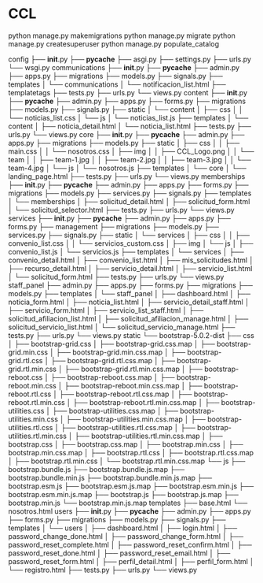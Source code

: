 # CCL

python manage.py makemigrations
python manage.py migrate
python manage.py createsuperuser
python manage.py populate_catalog

config
├── __init__.py
├── __pycache__
├── asgi.py
├── settings.py
├── urls.py
└── wsgi.py
communications
├── __init__.py
├── __pycache__
├── admin.py
├── apps.py
├── migrations
├── models.py
├── signals.py
├── templates
│   └── communications
│       └── notificacion_list.html
├── templatetags
├── tests.py
├── urls.py
└── views.py
content
├── __init__.py
├── __pycache__
├── admin.py
├── apps.py
├── forms.py
├── migrations
├── models.py
├── signals.py
├── static
│   └── content
│       ├── css
│       │   └── noticias_list.css
│       └── js
│           └── noticias_list.js
├── templates
│   └── content
│       ├── noticia_detail.html
│       └── noticia_list.html
├── tests.py
├── urls.py
└── views.py
core
├── __init__.py
├── __pycache__
├── admin.py
├── apps.py
├── migrations
├── models.py
├── static
│   ├── css
│   │   ├── main.css
│   │   └── nosotros.css
│   ├── img
│   │   ├── CCL_Logo.png
│   │   └── team
│   │       ├── team-1.jpg
│   │       ├── team-2.jpg
│   │       ├── team-3.jpg
│   │       └── team-4.jpg
│   └── js
│       └── nosotros.js
├── templates
│   └── core
│       └── landing_page.html
├── tests.py
├── urls.py
└── views.py
memberships
├── __init__.py
├── __pycache__
├── admin.py
├── apps.py
├── forms.py
├── migrations
├── models.py
├── services.py
├── signals.py
├── templates
│   └── memberships
│       ├── solicitud_detail.html
│       ├── solicitud_form.html
│       └── solicitud_selector.html
├── tests.py
├── urls.py
└── views.py
services
├── __init__.py
├── __pycache__
├── admin.py
├── apps.py
├── forms.py
├── management
├── migrations
├── models.py
├── services.py
├── signals.py
├── static
│   └── services
│       ├── css
│       │   ├── convenio_list.css
│       │   └── servicios_custom.css
│       ├── img
│       └── js
│           ├── convenio_list.js
│           └── servicios.js
├── templates
│   └── services
│       ├── convenio_detail.html
│       ├── convenio_list.html
│       ├── mis_solicitudes.html
│       ├── recurso_detail.html
│       ├── servicio_detail.html
│       ├── servicio_list.html
│       └── solicitud_form.html
├── tests.py
├── urls.py
└── views.py
staff_panel
├── admin.py
├── apps.py
├── forms.py
├── migrations
├── models.py
├── templates
│   └── staff_panel
│       ├── dashboard.html
│       ├── noticia_form.html
│       ├── noticia_list.html
│       ├── servicio_detail_staff.html
│       ├── servicio_form.html
│       ├── servicio_list_staff.html
│       ├── solicitud_afiliacion_list.html
│       ├── solicitud_afiliacion_manage.html
│       ├── solicitud_servicio_list.html
│       └── solicitud_servicio_manage.html
├── tests.py
├── urls.py
└── views.py
static
└── bootstrap-5.0.2-dist
    ├── css
    │   ├── bootstrap-grid.css
    │   ├── bootstrap-grid.css.map
    │   ├── bootstrap-grid.min.css
    │   ├── bootstrap-grid.min.css.map
    │   ├── bootstrap-grid.rtl.css
    │   ├── bootstrap-grid.rtl.css.map
    │   ├── bootstrap-grid.rtl.min.css
    │   ├── bootstrap-grid.rtl.min.css.map
    │   ├── bootstrap-reboot.css
    │   ├── bootstrap-reboot.css.map
    │   ├── bootstrap-reboot.min.css
    │   ├── bootstrap-reboot.min.css.map
    │   ├── bootstrap-reboot.rtl.css
    │   ├── bootstrap-reboot.rtl.css.map
    │   ├── bootstrap-reboot.rtl.min.css
    │   ├── bootstrap-reboot.rtl.min.css.map
    │   ├── bootstrap-utilities.css
    │   ├── bootstrap-utilities.css.map
    │   ├── bootstrap-utilities.min.css
    │   ├── bootstrap-utilities.min.css.map
    │   ├── bootstrap-utilities.rtl.css
    │   ├── bootstrap-utilities.rtl.css.map
    │   ├── bootstrap-utilities.rtl.min.css
    │   ├── bootstrap-utilities.rtl.min.css.map
    │   ├── bootstrap.css
    │   ├── bootstrap.css.map
    │   ├── bootstrap.min.css
    │   ├── bootstrap.min.css.map
    │   ├── bootstrap.rtl.css
    │   ├── bootstrap.rtl.css.map
    │   ├── bootstrap.rtl.min.css
    │   └── bootstrap.rtl.min.css.map
    └── js
        ├── bootstrap.bundle.js
        ├── bootstrap.bundle.js.map
        ├── bootstrap.bundle.min.js
        ├── bootstrap.bundle.min.js.map
        ├── bootstrap.esm.js
        ├── bootstrap.esm.js.map
        ├── bootstrap.esm.min.js
        ├── bootstrap.esm.min.js.map
        ├── bootstrap.js
        ├── bootstrap.js.map
        ├── bootstrap.min.js
        └── bootstrap.min.js.map
templates
├── base.html
└── nosotros.html
users
├── __init__.py
├── __pycache__
├── admin.py
├── apps.py
├── forms.py
├── migrations
├── models.py
├── signals.py
├── templates
│   └── users
│       ├── dashboard.html
│       ├── login.html
│       ├── password_change_done.html
│       ├── password_change_form.html
│       ├── password_reset_complete.html
│       ├── password_reset_confirm.html
│       ├── password_reset_done.html
│       ├── password_reset_email.html
│       ├── password_reset_form.html
│       ├── perfil_detail.html
│       ├── perfil_form.html
│       └── registro.html
├── tests.py
├── urls.py
└── views.py